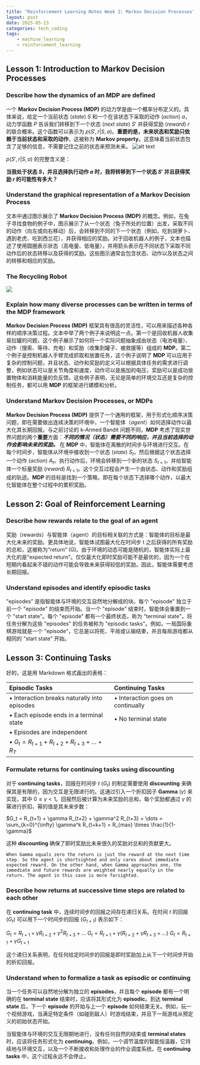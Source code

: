 ```yaml
---
title: "Reinforcement Learning Notes Week 2: Markov Decision Processes"
layout: post
date: 2025-05-13
categories: tech_coding
tags:
    - machine_learning
    - reinforcement_learning
---
```


## Lesson 1: Introduction to Markov Decision Processes

### Describe how the dynamics of an MDP are defined

一个 **Markov Decision Process (MDP)** 的动力学是由一个概率分布定义的。具体来说，给定一个当前状态 (*state*) $S$ 和一个在该状态下采取的动作 (*action*) $a$，动力学函数 $P$ 告诉我们转移到下一个状态 (*next state*) $S'$ 并获得奖励 (*reward*) $r$ 的联合概率。这个函数可以表示为 $p(S', r | S, a)$。**重要的是，未来状态和奖励只依赖于当前状态和采取的动作**，这被称为 **Markov property**。这意味着当前状态包含了足够的信息，不需要记住之前的状态来预测未来。
![alt text]({44E783C0-93BE-4151-B556-990E69112B55}.png)



$p(S', r | S, a)$ 的完整含义是：

**当我处于状态 $S$，并且选择执行动作 $a$ 时，我将转移到下一个状态 $S'$ 并且获得奖励 $r$ 的可能性有多大？**

### Understand the graphical representation of a Markov Decision Process

文本中通过图示展示了 **Markov Decision Process (MDP)** 的概念。例如，在兔子寻找食物的例子中，图示展示了从一个状态（兔子所处的位置）出发，采取不同的动作（向左或向右移动）后，会转移到不同的下一个状态（例如，吃到胡萝卜、遇到老虎、吃到西兰花），并获得相应的奖励。对于回收机器人的例子，文本也描述了使用圆圈表示状态（高电量、低电量），并用箭头表示在不同状态下采取不同动作后的状态转移以及获得的奖励。这些图示通常会包含状态、动作以及状态之间的转移和相应的奖励。



### The Recycling Robot

![](assets/20250328_134223_image.png)

### Explain how many diverse processes can be written in terms of the MDP framework

**Markov Decision Process (MDP)** 框架具有很高的灵活性，可以用来描述各种各样的顺序决策过程。文本中举了两个例子来说明这一点。第一个是回收机器人收集易拉罐的问题，这个例子展示了如何将一个实际问题抽象成由状态（电池电量）、动作（搜索、等待、充电）和奖励（收集到罐子、被救援等）组成的 **MDP**。第二个例子是控制机器人手臂完成抓取和放置任务，这个例子说明了 **MDP** 可以应用于复杂的控制问题，并且状态、动作和奖励的定义可以根据具体任务的需求进行调整，例如状态可以是关节角度和速度，动作可以是施加的电压，奖励可以是成功放置物体和消耗能量的负反馈。这些例子表明，无论是简单的环境交互还是复杂的控制任务，都可以用 **MDP** 的框架进行建模和分析。

### Understand Markov Decision Processes, or MDPs

**Markov Decision Process (MDP)** 提供了一个通用的框架，用于形式化顺序决策问题，即在需要做出连续决策的环境中，一个智能体（*agent*）如何选择动作以最大化其长期回报。与之前讨论的 k-Armed Bandit 问题不同，**MDP** 考虑了现实世界问题的两个**重要**方面：***不同的情况（状态）需要不同的响应，并且当前选择的动作会影响未来的奖励。*** 在 **MDP** 中，智能体在离散的时间步与环境进行交互。在每个时间步，智能体从环境中接收到一个状态 (*state*) $S_t$，然后根据这个状态选择一个动作 (*action*) $A_t$。执行动作后，环境会转移到一个新的状态 $S_{t+1}$，并给智能体一个标量奖励 (*reward*) $R_{t+1}$。这个交互过程会产生一个由状态、动作和奖励组成的轨迹。**MDP** 的目标是找到一个策略，即在每个状态下选择哪个动作，以最大化智能体在整个过程中的累积奖励。

## Lesson 2: Goal of Reinforcement Learning

### Describe how rewards relate to the goal of an agent


奖励（rewards）与智能体（agent）的目标相关联的方式是：智能体的目标是最大化未来的奖励。更具体地说，智能体试图最大化在时间步 t 之后获得的所有奖励的总和，这被称为“return” (G)。由于环境的动态可能是随机的，智能体实际上最大化的是“expected return”。仅仅最大化即时奖励可能不是最优的，因为一个在短期内看起来不错的动作可能会导致未来获得较低的奖励。因此，智能体需要考虑长期回报。


### Understand episodes and identify episodic tasks

"episodes" 是指智能体与环境的交互自然地分解成的块。每个 "episode" 独立于前一个 "episode" 的结束而开始。当一个 "episode" 结束时，智能体会重置到一个 "start state"。每个 "episode" 都有一个最终状态，称为 "terminal state"。将任务分解为这些 "episodes" 的任务被称为 "episodic tasks"。例如，一局国际象棋游戏就是一个 "episode"，它总是以将死、平局或认输结束，并且每局游戏都从相同的 "start state" 开始。

## Lesson 3: Continuing Tasks
好的，这是用 Markdown 格式画出的表格：

| Episodic Tasks                                  | Continuing Tasks                                    |
| :---------------------------------------------- | :-------------------------------------------------- |
| • Interaction breaks naturally into episodes     | • Interaction goes on continually                   |
| • Each episode ends in a terminal state        | • No terminal state                                  |
| • Episodes are independent                      |                                                     |
| • $G_t = R_{t+1} + R_{t+2} + R_{t+3} + \dots + R_T$ |                                                     |
### Formulate returns for continuing tasks using discounting

对于 **continuing tasks**，回报在时间步 *t* ($G_t$) 的制定需要使用 **discounting** 来确保其是有限的，因为交互是无限进行的。这通过引入一个折扣因子 **Gamma** ($\gamma$) 来实现，其中 $0 \leq \gamma < 1$。回报然后被计算为未来奖励的总和，每个奖励都通过 $\gamma$ 的幂进行折扣，幂的值是其未来步数：

$G_t = R_{t+1} + \gamma R_{t+2} + \gamma^2 R_{t+3} + \dots = \sum_{k=0}^{\infty} \gamma^k R_{t+k+1}  = R_{max} \times \frac{1}{1-\gamma}$

这种 **discounting** 确保了即时奖励比未来很久的奖励对总和的贡献更大。

```
When Gamma equals zero the return is just the reward at the next time step. So the agent is shortsighted and only cares about immediate expected reward. On the other hand, when Gamma approaches one, the immediate and future rewards are weighted nearly equally in the return. The agent in this case is more farsighted.
```

### Describe how returns at successive time steps are related to each other

在 **continuing task** 中，连续时间步的回报之间存在递归关系。在时间 *t* 的回报 ($G_t$) 可以用下一个时间步的回报 ($G_{t+1}$) 表示如下：

$G_t = R_{t+1} + \gamma R_{t+2} + \gamma^2 R_{t+3} + \dots$
$G_t = R_{t+1} + \gamma (R_{t+2} + \gamma R_{t+3} + \dots)$
$G_t = R_{t+1} + \gamma G_{t+1}$

这个递归关系表明，在任何给定时间步的回报是即时奖励加上从下一个时间步开始的折扣回报。

### Understand when to formalize a task as episodic or continuing

当一个任务可以自然地分解为独立的 **episodes**，并且每个 **episode** 都有一个明确的在 **terminal state** 结束时，应该将其形式化为 **episodic**。到达 **terminal state** 后，下一个 **episode** 的开始与上一个 **episode** 如何结束无关。例如，玩一个视频游戏，当满足特定条件（如碰到敌人）时游戏结束，并且下一局游戏从预定义的初始状态开始。

当智能体与环境的交互无限期地进行，没有任何自然的结束或 **terminal states** 时，应该将任务形式化为 **continuing**。例如，一个调节温度的智能恒温器，它持续地与环境交互，以及一个不断接收和处理作业的作业调度系统。在 **continuing tasks** 中，这个过程永远不会停止。

